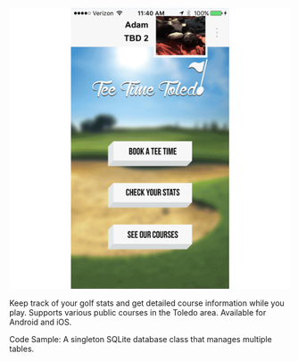![](teetimetoledo.gif)

Keep track of your golf stats and get detailed course information while you play.  Supports various public courses in the Toledo area.  Available for Android and iOS.

Code Sample:
A singleton SQLite database class that manages multiple tables.
